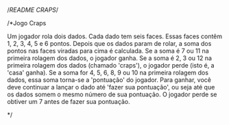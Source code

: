 /*README CRAPS*/

/*Jogo Craps
  
  Um jogador rola dois dados. Cada dado tem seis faces. Essas faces contêm 1, 2, 3, 4, 5 e 6 pontos. Depois que os dados param de
  rolar, a soma dos pontos nas faces viradas para cima é calculada. Se a soma é 7 ou 11 na primeira rolagem dos dados, o jogador
  ganha. Se a soma é 2, 3 ou 12 na primeira rolagem dos dados (chamado 'craps'), o jogador perde (isto é, a 'casa' ganha). Se a soma for 4, 5, 6, 8, 9 ou 10 na primeira rolagem dos dados, essa soma torna-se a 'pontuação' do jogador. Para ganhar, você deve continuar
  a lançar o dado até 'fazer sua pontuação', ou seja até que os dados somem o mesmo número de sua pontuação. O jogador perde se obtiver um 7 antes de fazer sua pontuação.
 
 */
